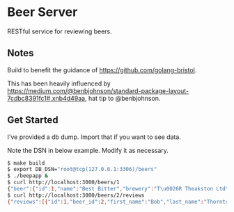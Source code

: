 # Beer Server

RESTful service for reviewing beers.

## Notes

Build to benefit the guidance of https://github.com/golang-bristol.

This has been heavily influenced by https://medium.com/@benbjohnson/standard-package-layout-7cdbc8391fc1#.xnb4d49aa, hat tip to @benbjohnson.

## Get Started

I've provided a db dump. Import that if you want to see data.

Note the DSN in below example. Modify it as necessary.

```bash
$ make build
$ export DB_DSN="root@tcp(127.0.0.1:3306)/beers"
$ ./beepapp &
$ curl http://localhost:3000/beers/1
{"beer":{"id":1,"name":"Best Bitter","brewery":"T\u0026R Theakston Ltd","abv":3.8,"short_description":"Theakston Best Bitter is the leading session ale within the Theakston portfolio and has been for time immemorial. It is quite possible that when Robert Theakston founded the brewery in 1827 the range of ales would have been limited to just two or three of which almost certainly, one would have been a bitter beer. Consequently it would be reasonable to argue that Theakston Best Bitter is one of the longest established session ales in Yorkshire.","created":"2017-01-09T18:55:43Z"}}
$ curl http://localhost:3000/beers/2/reviews
{"reviews":[{"id":1,"beer_id":2,"first_name":"Bob","last_name":"Thornton","score":4,"text":"Incredible beer, copper in colour.","created":"2017-01-09T19:00:59Z"},{"id":2,"beer_id":2,"first_name":"Ted","last_name":"Newton","score":1,"text":"Not the nicest beer.","created":"2017-01-09T12:30:12Z"}]}
```

